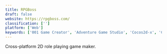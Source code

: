 ```yaml
---
title: RPGBoss
draft: false 
website: https://rpgboss.com/
classification: ['']
platform: ['Web']
keywords: ['001 Game Creator', 'Adventure Game Studio', 'Cocos2d-x', 'Construct 2', 'Construct Classic', 'Dart RPG', 'EasyRPG', 'G3D Innovation Engine', 'GDevelop', 'Game Character Hub', 'Game Editor', 'Limon Engine', 'MonoGame', 'Open RPG Maker', 'Polycode', 'RPG 20XX', 'RPG Maker', 'RPG Toolkit', 'Solarus Action-RPG game engine', 'Unity', 'Unreal Engine']
---
```

Cross-platform 2D role playing game maker.
